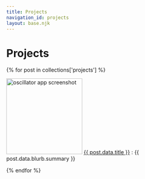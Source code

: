 ```yaml
---
title: Projects
navigation_id: projects
layout: base.njk
---
```


# Projects

<eminor-project-list>

{% for post in collections['projects'] %}

<eminor-project-list-entry>

<img class="blurb-image" width=200 alt="oscillator app screenshot"
src="{{post.data.blurb.image}}" /> <eminor-blurb-text><a href="{{ post.url }}">{{
post.data.title }}</a> : {{ post.data.blurb.summary }} </eminor-blurb-text>

</eminor-project-list-entry>

{% endfor %}

</eminor-project-list>

